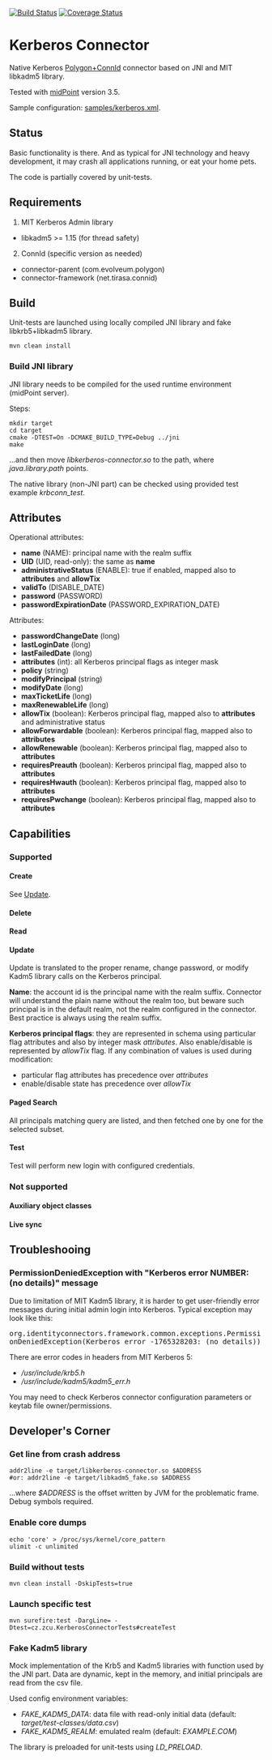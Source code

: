 [![Build Status](https://travis-ci.org/CESNET/kerberos-connector.svg?branch=master)](https://travis-ci.org/CESNET/kerberos-connector)
[![Coverage Status](https://coveralls.io/repos/github/CESNET/kerberos-connector/badge.svg?branch=master)](https://coveralls.io/github/CESNET/kerberos-connector?branch=master)


# Kerberos Connector

Native Kerberos [Polygon+ConnId](https://wiki.evolveum.com/display/midPoint/Identity+Connectors) connector based on JNI and MIT libkadm5 library.

Tested with [midPoint](https://evolveum.com/) version 3.5.

Sample configuration: [samples/kerberos.xml](samples/kerberos.xml).

## Status

Basic functionality is there. And as typical for JNI technology and heavy development, it may crash all applications running, or eat your home pets.

The code is partially covered by unit-tests.

## Requirements

1. MIT Kerberos Admin library

 * libkadm5 >= 1.15 (for thread safety)

2. ConnId (specific version as needed)

 * connector-parent (com.evolveum.polygon)
 * connector-framework (net.tirasa.connid)

## Build

Unit-tests are launched using locally compiled JNI library and fake libkrb5+libkadm5 library.

    mvn clean install

### Build JNI library

JNI library needs to be compiled for the used runtime environment (midPoint server).

Steps:

    mkdir target
    cd target
    cmake -DTEST=On -DCMAKE_BUILD_TYPE=Debug ../jni
	make

...and then move *libkerberos-connector.so* to the path, where *java.library.path* points.

The native library (non-JNI part) can be checked using provided test example *krbconn\_test*.

## Attributes

Operational attributes:

* **name** (NAME): principal name with the realm suffix
* **UID** (UID, read-only): the same as **name**
* **administrativeStatus** (ENABLE): true if enabled, mapped also to **attributes** and **allowTix**
* **validTo** (DISABLE\_DATE)
* **password** (PASSWORD)
* **passwordExpirationDate** (PASSWORD\_EXPIRATION\_DATE)

Attributes:

* **passwordChangeDate** (long)
* **lastLoginDate** (long)
* **lastFailedDate** (long)
* **attributes** (int): all Kerberos principal flags as integer mask
* **policy** (string)
* **modifyPrincipal** (string)
* **modifyDate** (long)
* **maxTicketLife** (long)
* **maxRenewableLife** (long)
* **allowTix** (boolean): Kerberos principal flag, mapped also to **attributes** and administrative status
* **allowForwardable** (boolean): Kerberos principal flag, mapped also to **attributes**
* **allowRenewable** (boolean): Kerberos principal flag, mapped also to **attributes**
* **requiresPreauth** (boolean): Kerberos principal flag, mapped also to **attributes**
* **requiresHwauth** (boolean): Kerberos principal flag, mapped also to **attributes**
* **requiresPwchange** (boolean): Kerberos principal flag, mapped also to **attributes**

## Capabilities

### Supported

#### Create

See [Update](#update).

#### Delete

#### Read

#### Update

Update is translated to the proper rename, change password, or modify Kadm5 library calls on the Kerberos principal.

**Name**: the account id is the principal name with the realm suffix. Connector will understand the plain name without the realm too, but beware such principal is in the default realm, not the realm configured in the connector. Best practice is always using the realm suffix.

**Kerberos principal flags**: they are represented in schema using particular flag attributes and also by integer mask *attributes*. Also enable/disable is represented by *allowTix* flag. If any combination of values is used during modification:

* particular flag attributes has precedence over *attributes*
* enable/disable state has precedence over *allowTix*

#### Paged Search

All principals matching query are listed, and then fetched one by one for the selected subset.

#### Test

Test will perform new login with configured credentials.

### Not supported

#### Auxiliary object classes

#### Live sync

## Troubleshooing

### PermissionDeniedException with "Kerberos error NUMBER: (no details)" message

Due to limitation of MIT Kadm5 library, it is harder to get user-friendly error messages during initial admin login into Kerberos. Typical exception may look like this:

<tt>org.identityconnectors.framework.common.exceptions.PermissionDeniedException(Kerberos error -1765328203: (no details))</tt>

There are error codes in headers from MIT Kerberos 5:

* */usr/include/krb5.h*
* */usr/include/kadm5/kadm5\_err.h*

You may need to check Kerberos connector configuration parameters or keytab file owner/permissions.

## Developer's Corner

### Get line from crash address

    addr2line -e target/libkerberos-connector.so $ADDRESS
    #or: addr2line -e target/libkadm5_fake.so $ADDRESS

...where *$ADDRESS* is the offset written by JVM for the problematic frame. Debug symbols required.

### Enable core dumps

    echo 'core' > /proc/sys/kernel/core_pattern
	ulimit -c unlimited

### Build without tests

    mvn clean install -DskipTests=true

### Launch specific test

    mvn surefire:test -DargLine= -Dtest=cz.zcu.KerberosConnectorTests#createTest

### Fake Kadm5 library

Mock implementation of the Krb5 and Kadm5 libraries with function used by the JNI part. Data are dynamic, kept in the memory, and initial principals are read from the csv file.

Used config environment variables:

* *FAKE\_KADM5\_DATA*: data file with read-only initial data (default: *target/test-classes/data.csv*)
* *FAKE\_KADM5\_REALM*: emulated realm (default: *EXAMPLE.COM*)

The library is preloaded for unit-tests using *LD\_PRELOAD*.
